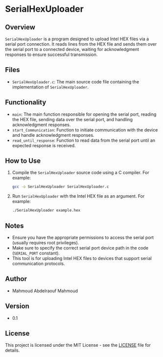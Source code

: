 # SerialHexUploader

## Overview
`SerialHexUploader` is a program designed to upload Intel HEX files via a serial port connection. It reads lines from the HEX file and sends them over the serial port to a connected device, waiting for acknowledgment responses to ensure successful transmission.

## Files
- `SerialHexUploader.c`: The main source code file containing the implementation of `SerialHexUploader`.

## Functionality
- `main`: The main function responsible for opening the serial port, reading the HEX file, sending data over the serial port, and handling acknowledgment responses.
- `start_Communication`: Function to initiate communication with the device and handle acknowledgment responses.
- `read_until_response`: Function to read data from the serial port until an expected response is received.

## How to Use
1. Compile the `SerialHexUploader` source code using a C compiler. For example:
    ```bash
    gcc -o SerialHexUploader SerialHexUploader.c
    ```
2. Run `SerialHexUploader` with the Intel HEX file as an argument. For example:
    ```bash
    ./SerialHexUploader example.hex
    ```

## Notes
- Ensure you have the appropriate permissions to access the serial port (usually requires root privileges).
- Make sure to specify the correct serial port device path in the code (`SERIAL_PORT` constant).
- This tool is for uploading Intel HEX files to devices that support serial communication protocols.

## Author
- Mahmoud Abdelraouf Mahmoud

## Version
- 0.1

## License
This project is licensed under the MIT License - see the [LICENSE](LICENSE) file for details.
